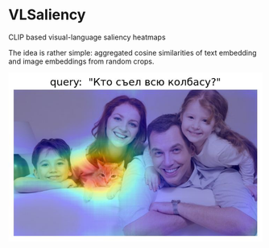 # VLSaliency
CLIP based visual-language saliency heatmaps

The idea is rather simple: aggregated cosine similarities of text embedding and image embeddings from random crops.



![cat](cat.jpeg "Example")
